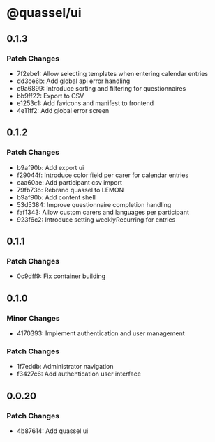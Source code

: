 # @quassel/ui

## 0.1.3

### Patch Changes

- 7f2ebe1: Allow selecting templates when entering calendar entries
- dd3ce6b: Add global api error handling
- c9a6899: Introduce sorting and filtering for questionnaires
- bb9ff22: Export to CSV
- e1253c1: Add favicons and manifest to frontend
- 4e11ff2: Add global error screen

## 0.1.2

### Patch Changes

- b9af90b: Add export ui
- f29044f: Introduce color field per carer for calendar entries
- caa60ae: Add participant csv import
- 79fb73b: Rebrand quassel to LEMON
- b9af90b: Add content shell
- 53d5384: Improve questionnaire completion handling
- faf1343: Allow custom carers and languages per participant
- 923f6c2: Introduce setting weeklyRecurring for entries

## 0.1.1

### Patch Changes

- 0c9dff9: Fix container building

## 0.1.0

### Minor Changes

- 4170393: Implement authentication and user management

### Patch Changes

- 1f7eddb: Administrator navigation
- f3427c6: Add authentication user interface

## 0.0.20

### Patch Changes

- 4b87614: Add quassel ui
